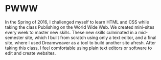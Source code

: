 # PWWW

In the Spring of 2016, I challenged myself to learn HTML and CSS while taking the class Publishing on the World Wide Web. We created mini-sites every week to master new skills. These new skills culminated in a mid-semester site, which I built from scratch using only a text editor, and a final site, where I used Dreamweaver as a tool to build another site afresh. After taking this class, I feel comfortable using plain text editors or software to edit and create websites.
